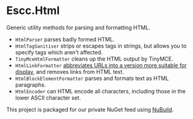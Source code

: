 # Escc.Html

Generic utility methods for parsing and formatting HTML.

* `HtmlParser` parses badly formed HTML.
* `HtmlTagSanitiser` strips or escapes tags in strings, but allows you to specify tags which aren't affected.
* `TinyMceHtmlFormatter` cleans up the HTML output by TinyMCE.
* `HtmlLinkFormatter` [abbreviates URLs into a version more suitable for display](HtmlLinkFormatter.md), and removes links from HTML text.
* `HtmlBlockElementFormatter` parses and formats text as HTML paragraphs.
* `HtmlEncoder` can HTML encode all characters, including those in the lower ASCII character set.

This project is packaged for our private NuGet feed using [NuBuild](https://github.com/bspell1/NuBuild).